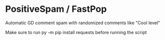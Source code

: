 # PositiveSpam / FastPop
Automatic GD comment spam with randomized comments like "Cool level"

Make sure to run py -m pip install requests before running the script
